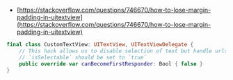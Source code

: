 - [https://stackoverflow.com/questions/746670/how-to-lose-margin-padding-in-uitextview](https://stackoverflow.com/questions/746670/how-to-lose-margin-padding-in-uitextview)
```swift
final class CustomTextView: UITextView, UITextViewDelegate {
	// This hack allows us to disable selection of text but handle urls
	// `isSelectable` should be set to `true`
	public override var canBecomeFirstResponder: Bool { false }
}
```